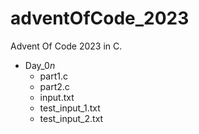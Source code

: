 # adventOfCode_2023
Advent Of Code 2023 in C.

- Day_0*n*
  - part1.c
  - part2.c
  - input.txt
  - test_input_1.txt
  - test_input_2.txt
